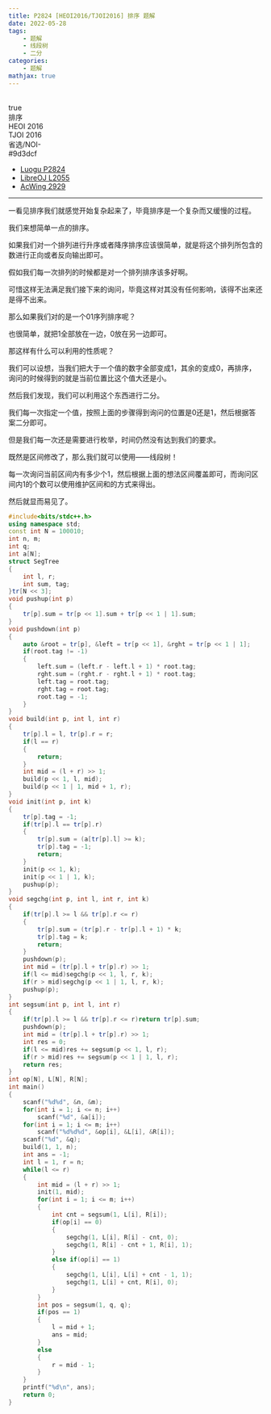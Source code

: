 ```yaml
---
title: P2824 [HEOI2016/TJOI2016] 排序 题解
date: 2022-05-28
tags:
	- 题解
	- 线段树
	- 二分
categories:
	- 题解
mathjax: true
---
```

<br>
<!-- more -->
<div id="problem-card-vis">true</div>
<div id="problem-info-name">排序</div>
<div id="problem-info-from">HEOI 2016<br>TJOI 2016</div>
<div id="problem-info-difficulty">省选/NOI-</div>
<div id="problem-info-color">#9d3dcf</div>
<div id="problem-info-submit"><ul><li><a href="https://www.luogu.com.cn/problem/P2824">Luogu P2824</a></li><li><a href="https://loj.ac/p/2055">LibreOJ L2055</a></li><li><a href="https://www.acwing.com/problem/content/2932/">AcWing 2929</a></li></ul></div>

----

一看见排序我们就感觉开始复杂起来了，毕竟排序是一个复杂而又缓慢的过程。

我们来想简单一点的排序。

如果我们对一个排列进行升序或者降序排序应该很简单，就是将这个排列所包含的数进行正向或者反向输出即可。

假如我们每一次排列的时候都是对一个排列排序该多好啊。

可惜这样无法满足我们接下来的询问，毕竟这样对其没有任何影响，该得不出来还是得不出来。

那么如果我们对的是一个01序列排序呢？

也很简单，就把1全部放在一边，0放在另一边即可。

那这样有什么可以利用的性质呢？

我们可以设想，当我们把大于一个值的数字全部变成1，其余的变成0，再排序，询问的时候得到的就是当前位置比这个值大还是小。

然后我们发现，我们可以利用这个东西进行二分。

我们每一次指定一个值，按照上面的步骤得到询问的位置是0还是1，然后根据答案二分即可。

但是我们每一次还是需要进行枚举，时间仍然没有达到我们的要求。

既然是区间修改了，那么我们就可以使用——线段树！

每一次询问当前区间内有多少个1，然后根据上面的想法区间覆盖即可，而询问区间内1的个数可以使用维护区间和的方式来得出。

然后就显而易见了。

``` cpp
#include<bits/stdc++.h>
using namespace std;
const int N = 100010;
int n, m;
int q;
int a[N];
struct SegTree
{
	int l, r;
	int sum, tag;
}tr[N << 3];
void pushup(int p)
{
	tr[p].sum = tr[p << 1].sum + tr[p << 1 | 1].sum;
}
void pushdown(int p)
{
	auto &root = tr[p], &left = tr[p << 1], &rght = tr[p << 1 | 1];
	if(root.tag != -1)
	{
		left.sum = (left.r - left.l + 1) * root.tag;
		rght.sum = (rght.r - rght.l + 1) * root.tag;
		left.tag = root.tag;
		rght.tag = root.tag;
		root.tag = -1;
	}
}
void build(int p, int l, int r)
{
	tr[p].l = l, tr[p].r = r;
	if(l == r)
	{
		return;
	}
	int mid = (l + r) >> 1;
	build(p << 1, l, mid);
	build(p << 1 | 1, mid + 1, r);
}
void init(int p, int k)
{
	tr[p].tag = -1;
	if(tr[p].l == tr[p].r)
	{
		tr[p].sum = (a[tr[p].l] >= k);
		tr[p].tag = -1;
		return;
	}
	init(p << 1, k);
	init(p << 1 | 1, k);
	pushup(p);
}
void segchg(int p, int l, int r, int k)
{
	if(tr[p].l >= l && tr[p].r <= r)
	{
		tr[p].sum = (tr[p].r - tr[p].l + 1) * k;
		tr[p].tag = k;
		return;
	}
	pushdown(p);
	int mid = (tr[p].l + tr[p].r) >> 1;
	if(l <= mid)segchg(p << 1, l, r, k);
	if(r > mid)segchg(p << 1 | 1, l, r, k);
	pushup(p);
}
int segsum(int p, int l, int r)
{
	if(tr[p].l >= l && tr[p].r <= r)return tr[p].sum;
	pushdown(p);
	int mid = (tr[p].l + tr[p].r) >> 1;
	int res = 0;
	if(l <= mid)res += segsum(p << 1, l, r);
	if(r > mid)res += segsum(p << 1 | 1, l, r);
	return res;
}
int op[N], L[N], R[N];
int main()
{
	scanf("%d%d", &n, &m);
	for(int i = 1; i <= n; i++)
		scanf("%d", &a[i]);
	for(int i = 1; i <= m; i++)
		scanf("%d%d%d", &op[i], &L[i], &R[i]);
	scanf("%d", &q);
	build(1, 1, n);
	int ans = -1;
	int l = 1, r = n;
	while(l <= r)
	{
		int mid = (l + r) >> 1;
		init(1, mid);
		for(int i = 1; i <= m; i++)
		{
			int cnt = segsum(1, L[i], R[i]);
			if(op[i] == 0)
			{
				segchg(1, L[i], R[i] - cnt, 0);
				segchg(1, R[i] - cnt + 1, R[i], 1);
			}
			else if(op[i] == 1)
			{
				segchg(1, L[i], L[i] + cnt - 1, 1);
				segchg(1, L[i] + cnt, R[i], 0);
			}
		}
		int pos = segsum(1, q, q);
		if(pos == 1)
		{
			l = mid + 1;
			ans = mid;
		}
		else
		{
			r = mid - 1;
		}
	}
	printf("%d\n", ans);
	return 0;
}
```

